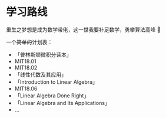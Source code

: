 # 学习路线

重生之梦想是成为数学带佬，这一世我要补足数学，勇攀算法高峰 👀 

一个~~简单的~~计划表：

- 「普林斯顿微积分读本」
- MIT18.01
- MIT18.02
- 「线性代数及其应用」
- 「Introduction to Linear Algebra」
- MIT18.06
- 「Linear Algebra Done Right」
- 「Linear Algebra and lts Applications」
- ...
